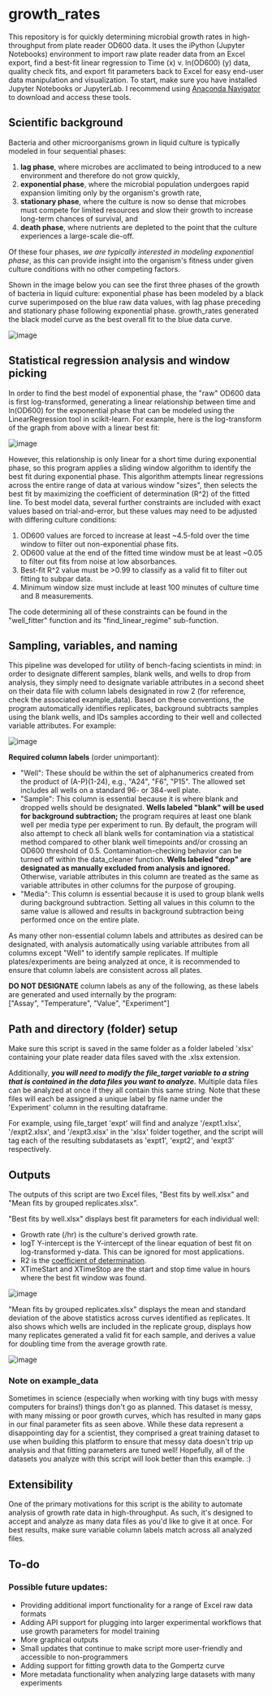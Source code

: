 # growth_rates

This repository is for quickly determining microbial growth rates in high-throughput from plate reader OD600 data. It uses the iPython (Jupyter Notebooks) environment to import raw plate reader data from an Excel export, find a best-fit linear regression to Time (x) v. ln(OD600) (y) data, quality check fits, and export fit parameters back to Excel for easy end-user data manipulation and visualization. To start, make sure you have installed Jupyter Notebooks or JupyterLab. I recommend using [Anaconda Navigator](https://www.anaconda.com/download) to download and access these tools.


## Scientific background
Bacteria and other microorganisms grown in liquid culture is typically modeled in four sequential phases: 
1. **lag phase**, where microbes are acclimated to being introduced to a new environment and therefore do not grow quickly,
2. **exponential phase**, where the microbial population undergoes rapid expansion limiting only by the organism's growth rate,
3. **stationary phase**, where the culture is now so dense that microbes must compete for limited resources and slow their growth to increase long-term chances of survival, and
4. **death phase**, where nutrients are depleted to the point that the culture experiences a large-scale die-off.

Of these four phases, *we are typically interested in modeling exponential phase*, as this can provide insight into the organism's fitness under given culture conditions with no other competing factors.

Shown in the image below you can see the first three phases of the growth of bacteria in liquid culture: exponential phase has been modeled by a black curve superimposed on the blue raw data values, with lag phase preceding and stationary phase following exponential phase. growth_rates generated the black model curve as the best overall fit to the blue data curve.

![image](https://github.com/user-attachments/assets/f7947a17-3b5c-4a5b-89e1-7dd6dc9a4f9f)


## Statistical regression analysis and window picking

In order to find the best model of exponential phase, the "raw" OD600 data is first log-transformed, generating a linear relationship between time and ln(OD600) for the exponential phase that can be modeled using the LinearRegression tool in scikit-learn. For example, here is the log-transform of the graph from above with a linear best fit:

![image](https://github.com/user-attachments/assets/171f1be0-2f78-4f0b-953e-ae8f1f450f7c)

However, this relationship is only linear for a short time during exponential phase, so this program applies a sliding window algorithm to identify the best fit during exponential phase. This algorithm attempts linear regressions across the entire range of data at various window "sizes", then selects the best fit by maximizing the coefficient of determination (R^2) of the fitted line. To best model data, several further constraints are included with exact values based on trial-and-error, but these values may need to be adjusted with differing culture conditions:
1. OD600 values are forced to increase at least ~4.5-fold over the time window to filter out non-exponential phase fits.
2. OD600 value at the end of the fitted time window must be at least ~0.05 to filter out fits from noise at low absorbances.
3. Best-fit R^2 value must be >0.99 to classify as a valid fit to filter out fitting to subpar data.
4. Minimum window size must include at least 100 minutes of culture time and 8 measurements.

The code determining all of these constraints can be found in the "well_fitter" function and its "find_linear_regime" sub-function.

## Sampling, variables, and naming
This pipeline was developed for utility of bench-facing scientists in mind: in order to designate different samples, blank wells, and wells to drop from analysis, they simply need to designate variable attributes in a second sheet on their data file with column labels designated in row 2 (for reference, check the associated example_data). Based on these conventions, the program automatically identifies replicates, background subtracts samples using the blank wells, and IDs samples according to their well and collected variable attributes. For example:


![image](https://github.com/user-attachments/assets/eb9fbf5e-66eb-46b0-8603-df2f1f6b400d)


**Required column labels** (order unimportant):
* "Well": These should be within the set of alphanumerics created from the product of (A-P)(1-24), e.g., "A24", "F6", "P15". The allowed set includes all wells on a standard 96- or 384-well plate.
* "Sample": This column is essential because it is where blank and dropped wells should be designated. **Wells labeled "blank" will be used for background subtraction;** the program requires at least one blank well per media type per experiment to run. By default, the program will also attempt to check all blank wells for contamination via a statistical method compared to other blank well timepoints and/or crossing an OD600 threshold of 0.5. Contamination-checking behavior can be turned off within the data_cleaner function. **Wells labeled "drop" are designated as manually excluded from analysis and ignored.** Otherwise, variable attributes in this column are treated as the same as variable attributes in other columns for the purpose of grouping.
* "Media": This column is essential because it is used to group blank wells during background subtraction. Setting all values in this column to the same value is allowed and results in background subtraction being performed once on the entire plate.

As many other non-essential column labels and attributes as desired can be designated, with analysis automatically using variable attributes from all columns except "Well" to identify sample replicates. If multiple plates/experiments are being analyzed at once, it is recommended to ensure that column labels are consistent across all plates.

**DO NOT DESIGNATE** column labels as any of the following, as these labels are generated and used internally by the program:\
 ["Assay", "Temperature", "Value", "Experiment"]


## Path and directory (folder) setup
Make sure this script is saved in the same folder as a folder labeled 'xlsx' containing your plate reader data files saved with the .xlsx extension.

Additionally, ***you will need to modify the file_target variable to a string that is contained in the data files you want to analyze.*** Multiple data files can be analyzed at once if they all contain this same string. Note that these files will each be assigned a unique label by file name under the 'Experiment' column in the resulting dataframe.

For example, using file_target 'expt' will find and analyze '/expt1.xlsx', '/expt2.xlsx', and '/expt3.xlsx' in the 'xlsx' folder together, and the script will tag each of the resulting subdatasets as 'expt1', 'expt2', and 'expt3' respectively.


## Outputs

The outputs of this script are two Excel files, "Best fits by well.xlsx" and "Mean fits by grouped replicates.xlsx". 

"Best fits by well.xlsx" displays best fit parameters for each individual well:
* Growth rate (/hr) is the culture's derived growth rate.
* logT Y-intercept is the Y-intercept of the linear equation of best fit on log-transformed y-data. This can be ignored for most applications.
* R2 is the [coefficient of determination](https://en.wikipedia.org/wiki/Coefficient_of_determination).
* XTimeStart and XTimeStop are the start and stop time value in hours where the best fit window was found.

![image](https://github.com/user-attachments/assets/972ec51b-9cd1-4d5b-953f-bc84300de2ea)

"Mean fits by grouped replicates.xlsx" displays the mean and standard deviation of the above statistics across curves identified as replicates. It also shows which wells are included in the replicate group, displays how many replicates generated a valid fit for each sample, and derives a value for doubling time from the average growth rate.

![image](https://github.com/user-attachments/assets/3c67e77d-ba83-42c1-8893-c1e48ee32d60)


### Note on example_data
Sometimes in science (especially when working with tiny bugs with messy computers for brains!) things don't go as planned. This dataset is messy, with many missing or poor growth curves, which has resulted in many gaps in our final parameter fits as seen above. While these data represent a disappointing day for a scientist, they comprised a great training dataset to use when building this platform to ensure that messy data doesn't trip up analysis and that fitting parameters are tuned well! Hopefully, all of the datasets you analyze with this script will look better than this example. :)

## Extensibility
One of the primary motivations for this script is the ability to automate analysis of growth rate data in high-throughput. As such, it's designed to accept and analyze as many data files as you'd like to give it at once. For best results, make sure variable column labels match across all analyzed files.

## To-do
### Possible future updates:
* Providing additional import functionality for a range of Excel raw data formats
* Adding API support for plugging into larger experimental workflows that use growth parameters for model training
* More graphical outputs
* Small updates that continue to make script more user-friendly and accessible to non-programmers
* Adding support for fitting growth data to the Gompertz curve
* More metadata functionality when analyzing large datasets with many experiments



